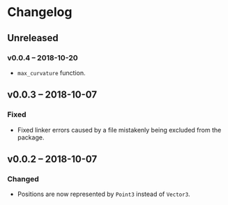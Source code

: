 # Changelog

## Unreleased

### v0.0.4 – 2018-10-20

* `max_curvature` function.

## v0.0.3 – 2018-10-07

### Fixed

* Fixed linker errors caused by a file mistakenly being excluded from the
  package.

## v0.0.2 – 2018-10-07

### Changed

* Positions are now represented by `Point3` instead of `Vector3`.
